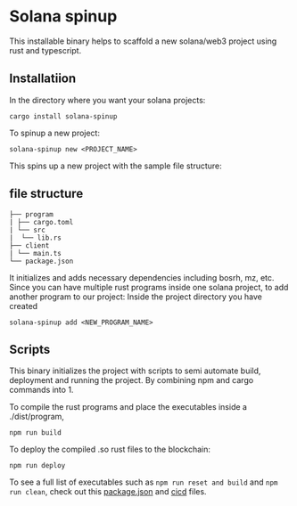 # Solana spinup
This installable binary helps to scaffold a new solana/web3 project using rust and typescript.

## Installatiion
In the directory where you want your solana projects:
```
cargo install solana-spinup
```

To spinup a new project:
```
solana-spinup new <PROJECT_NAME>
```

This spins up a new project with the sample file structure:
## file structure
```
├── program
| ├── cargo.toml
| └── src
|  └── lib.rs
├── client
| └── main.ts
└── package.json
```

It initializes and adds necessary dependencies including bosrh, mz, etc.
Since you can have multiple rust programs inside one solana project, to add another program to our project:
Inside the project directory you have created
```
solana-spinup add <NEW_PROGRAM_NAME>
```

## Scripts
This binary initializes the project with scripts to semi automate build, deployment and running the project. By combining npm and cargo commands into 1.

To compile the rust programs and place the executables inside a ./dist/program,
```
npm run build
```

To deploy the compiled .so rust files to the blockchain:
```
npm run deploy
```

To see a full list of executables such as `npm run reset and build` and `npm run clean`, check out this [package.json](https://github.com/thefuadeniola/solana_example_project/blob/main/package.json) and [cicd](https://github.com/thefuadeniola/solana_example_project/blob/main/scripts/cicd.sh) files.